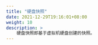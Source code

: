 ```yaml
---
title: "硬盘快照"
date: 2021-12-29T19:16:01+08:00
weight: 10
description: >
    硬盘快照即基于虚拟机硬盘创建的快照。
---
```


